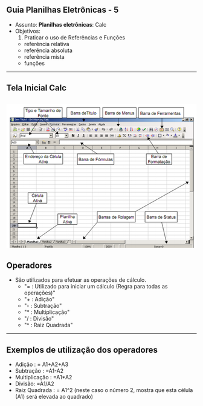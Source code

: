 ## Guia Planilhas Eletrônicas - 5

- Assunto: **Planilhas eletrônicas**: Calc
- Objetivos:
  1. Praticar o uso de Referências e Funções
    - referência relativa
    - referência absoluta
    - referência mista
    - funções
 
---
## Tela Inicial Calc

![](images/calc-tela-inicial.png)
---
## Operadores
- São utilizados para efetuar as operações de cálculo.
    - "=  : Utilizado para iniciar um cálculo (Regra para todas as operações)" 
    - "+  : Adição" 
    - "-  : Subtração"
    - "*  : Multiplicação"
    - "/   : Divisão"
    - "^ : Raiz Quadrada"

---
## Exemplos de utilização  dos operadores
- Adição : = A1+A2+A3 
- Subtração : =A1-A2
- Multiplicação : =A1*A2
- Divisão: =A1/A2
- Raiz Quadrada : = A1^2 (neste caso o número 2, mostra que esta célula (A1) será elevada ao quadrado)

